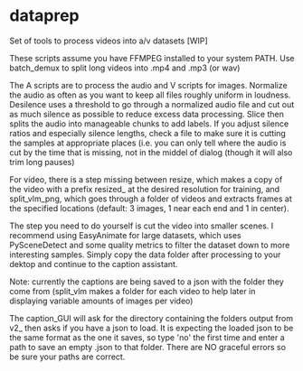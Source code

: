 # dataprep
Set of tools to process videos into a/v datasets [WIP]

These scripts assume you have FFMPEG installed to your system PATH. Use batch_demux to split long videos into .mp4 and .mp3 (or wav)

The A scripts are to process the audio and V scripts for images. Normalize the audio as often as you want to keep all files roughly uniform in loudness. Desilence uses a threshold to go through a normalized audio file and cut out as much silence as possible to reduce excess data processing. Slice then splits the audio into manageable chunks to add labels. If you adjust silence ratios and especially silence lengths, check a file to make sure it is cutting the samples at appropriate places (i.e. you can only tell where the audio is cut by the time that is missing, not in the middel of dialog (though it will also trim long pauses)

For video, there is a step missing between resize, which makes a copy of the video with a prefix resized_ at the desired resolution for training, and split_vlm_png, which goes through a folder of videos and extracts frames at the specified locations (default: 3 images, 1 near each end and 1 in center).

The step you need to do yourself is cut the video into smaller scenes. I recommend using EasyAnimate for large datasets, which uses PySceneDetect and some quality metrics to filter the dataset down to more interesting samples. Simply copy the data folder after processing to your dektop and continue to the caption assistant.

Note: currently the captions are being saved to a json with the folder they come from (split_vlm makes a folder for each video to help later in displaying variable amounts of images per video)

The caption_GUI will ask for the directory containing the folders output from v2_ then asks if you have a json to load. It is expecting the loaded json to be the same format as the one it saves, so type 'no' the first time and enter a path to save an empty .json to that folder. There are NO graceful errors so be sure your paths are correct.
